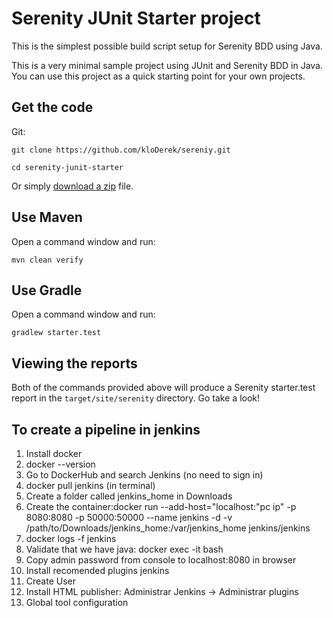 # Serenity JUnit Starter project


This is the simplest possible build script setup for Serenity BDD using Java. 

This is a very minimal sample project using JUnit and Serenity BDD in Java. 
You can use this project as a quick starting point for your own projects.

## Get the code

Git:

    git clone https://github.com/kloDerek/sereniy.git

    cd serenity-junit-starter


Or simply [download a zip](https://github.com/kloDerek/sereniy.zip) file.

## Use Maven

Open a command window and run:

    mvn clean verify

## Use Gradle

Open a command window and run:

    gradlew starter.test 


## Viewing the reports

Both of the commands provided above will produce a Serenity starter.test report in the `target/site/serenity` directory. Go take a look!

## To create a pipeline in jenkins 

1. Install docker
2. docker --version
3. Go to DockerHub and search Jenkins (no need to sign in)
4. docker pull jenkins (in terminal)
5. Create a folder called jenkins_home in Downloads
6. Create the container:docker run --add-host="localhost:"pc ip" -p 8080:8080 -p 50000:50000 --name jenkins -d -v /path/to/Downloads/jenkins_home:/var/jenkins_home jenkins/jenkins
7. docker logs -f jenkins
8. Validate that we have java: docker exec -it bash
9. Copy admin password from console to localhost:8080 in browser
10. Install recomended plugins jenkins
11. Create User
12. Install HTML publisher: Administrar Jenkins -> Administrar plugins
13. Global tool configuration

